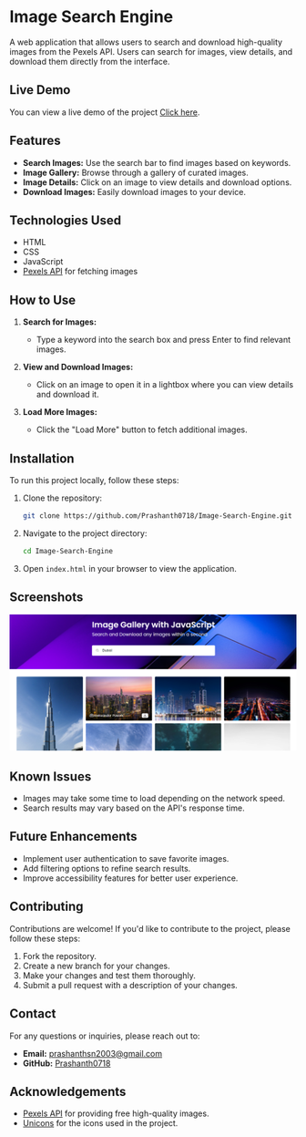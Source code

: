# Image Search Engine

A web application that allows users to search and download high-quality images from the Pexels API. Users can search for images, view details, and download them directly from the interface.

## Live Demo

You can view a live demo of the project [Click here](https://prashanth-s-n-image-search-engine.netlify.app/).

## Features

- **Search Images:** Use the search bar to find images based on keywords.
- **Image Gallery:** Browse through a gallery of curated images.
- **Image Details:** Click on an image to view details and download options.
- **Download Images:** Easily download images to your device.

## Technologies Used

- HTML
- CSS
- JavaScript
- [Pexels API](https://www.pexels.com/api/) for fetching images

## How to Use

1. **Search for Images:**
   - Type a keyword into the search box and press Enter to find relevant images.

2. **View and Download Images:**
   - Click on an image to open it in a lightbox where you can view details and download it.

3. **Load More Images:**
   - Click the "Load More" button to fetch additional images.

## Installation

To run this project locally, follow these steps:

1. Clone the repository:

   ```bash
   git clone https://github.com/Prashanth0718/Image-Search-Engine.git
   ```

2. Navigate to the project directory:

   ```bash
   cd Image-Search-Engine
   ```

3. Open `index.html` in your browser to view the application.

## Screenshots

![Screenshot](images/OutputScreenshot.png) 

## Known Issues

- Images may take some time to load depending on the network speed.
- Search results may vary based on the API's response time.

## Future Enhancements

- Implement user authentication to save favorite images.
- Add filtering options to refine search results.
- Improve accessibility features for better user experience.

## Contributing

Contributions are welcome! If you'd like to contribute to the project, please follow these steps:

1. Fork the repository.
2. Create a new branch for your changes.
3. Make your changes and test them thoroughly.
4. Submit a pull request with a description of your changes.

## Contact

For any questions or inquiries, please reach out to:

- **Email:** prashanthsn2003@gmail.com
- **GitHub:** [Prashanth0718](https://github.com/Prashanth0718)

## Acknowledgements

- [Pexels API](https://www.pexels.com/api/) for providing free high-quality images.
- [Unicons](https://iconscout.com/unicons) for the icons used in the project.

